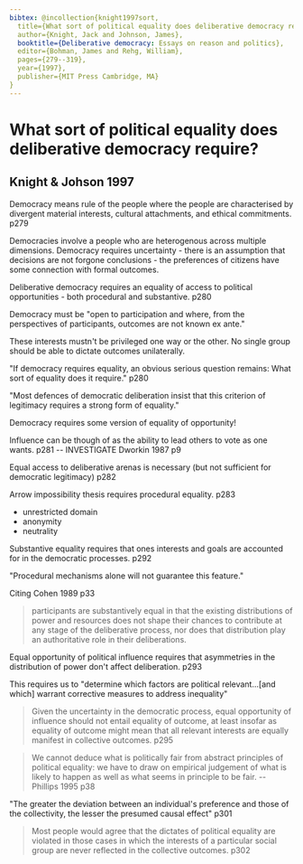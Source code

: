 ```yaml
---
bibtex: @incollection{knight1997sort,
  title={What sort of political equality does deliberative democracy require},
  author={Knight, Jack and Johnson, James},
  booktitle={Deliberative democracy: Essays on reason and politics},
  editor={Bohman, James and Rehg, William},
  pages={279--319},
  year={1997},
  publisher={MIT Press Cambridge, MA}
}
---
```


# What sort of political equality does deliberative democracy require?

## Knight & Johson 1997

Democracy means rule of the people where the people are characterised by divergent material interests, cultural attachments, and ethical commitments. p279

Democracies involve a people who are heterogenous across multiple dimensions.  Democracy requires uncertainty - there is an assumption that decisions are not forgone conclusions - the preferences of citizens have some connection with formal outcomes.

Deliberative democracy requires an equality of access to political opportunities - both procedural and substantive. p280

Democracy must be "open to participation and where, from the perspectives of participants, outcomes are not known ex ante." 

These interests mustn't be privileged one way or the other.  No single group should be able to dictate outcomes unilaterally.

"If democracy requires equality, an obvious serious question remains: What sort of equality does it require." p280

"Most defences of democratic deliberation insist that this criterion of legitimacy requires a strong form of equality."

Democracy requires some version of equality of opportunity!

Influence can be though of as the ability to lead others to vote as one wants. p281 -- INVESTIGATE Dworkin 1987 p9

Equal access to deliberative arenas is necessary (but not sufficient for democratic legitimacy) p282

Arrow impossibility thesis requires procedural equality. p283

  - unrestricted domain
  - anonymity
  - neutrality

Substantive equality requires that ones interests and goals are accounted for in the democratic processes. p292

"Procedural mechanisms alone will not guarantee this feature."

Citing Cohen 1989 p33

> participants are substantively equal in that the existing distributions of power and resources does not shape their chances to contribute at any stage of the deliberative process, nor does that distribution play an authoritative role in their deliberations.

Equal opportunity of political influence requires that asymmetries in the distribution of power don't affect deliberation. p293

This requires us to "determine which factors are political relevant...[and which] warrant corrective measures to address inequality"

> Given the uncertainty in the democratic process, equal opportunity of influence should not entail equality of outcome, at least insofar as equality of outcome might mean that all relevant interests are equally manifest in collective outcomes. p295

> We cannot deduce what is politically fair from abstract principles of political equality: we have to draw on empirical judgement of what is likely to happen as well as what seems in principle to be fair. -- Phillips 1995 p38

"The greater the deviation between an individual's preference and those of the collectivity, the lesser the presumed causal effect" p301

> Most people would agree that the dictates of political equality are violated in those cases in which the interests of a particular social group are never reflected in the collective outcomes. p302
